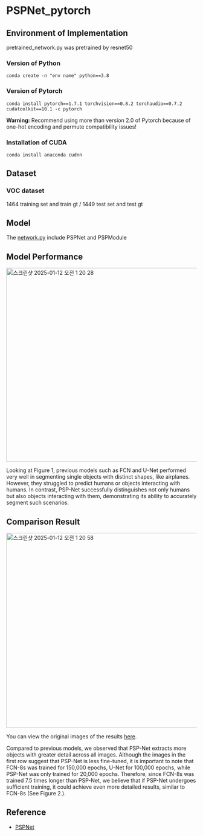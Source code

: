 # PSPNet_pytorch

## Environment of Implementation
pretrained_network.py was pretrained by resnet50

### Version of Python
```shell
conda create -n "env name" python==3.8
```
### Version of Pytorch
```shell
conda install pytorch==1.7.1 torchvision==0.8.2 torchaudio==0.7.2 cudatoolkit==10.1 -c pytorch
```

**Warning:** Recommend using more than version 2.0 of Pytorch because of one-hot encoding and permute compatibility issues!

### Installation of CUDA
```shell
conda install anaconda cudnn
```
## Dataset
### VOC dataset
1464 training set and train gt / 1449 test set and test gt

## Model
The [network.py](https://github.com/hoya9802/DL_Pytorch/blob/main/PSPNet_Pytorch/network.py) include PSPNet and PSPModule

## Model Performance

<img width="511" alt="스크린샷 2025-01-12 오전 1 20 28" src="https://github.com/user-attachments/assets/136dbee7-7539-45a2-a2f5-03b9d12bed27" />

Looking at Figure 1, previous models such as FCN and U-Net performed very well in segmenting single objects with distinct shapes, like airplanes. However, they struggled to predict humans or objects interacting with humans. In contrast, PSP-Net successfully distinguishes not only humans but also objects interacting with them, demonstrating its ability to accurately segment such scenarios.

## Comparison Result

<img width="514" alt="스크린샷 2025-01-12 오전 1 20 58" src="https://github.com/user-attachments/assets/d9992796-3a6d-496b-8157-e727d8824c9d" />

You can view the original images of the results [here](https://github.com/hoya9802/DL_Pytorch/tree/main/UNet_Pytorch).<br>

Compared to previous models, we observed that PSP-Net extracts more objects with greater detail across all images. Although the images in the first row suggest that PSP-Net is less fine-tuned, it is important to note that FCN-8s was trained for 150,000 epochs, U-Net for 100,000 epochs, while PSP-Net was only trained for 20,000 epochs. Therefore, since FCN-8s was trained 7.5 times longer than PSP-Net, we believe that if PSP-Net undergoes sufficient training, it could achieve even more detailed results, similar to FCN-8s (See Figure 2.).

## Reference
 - [PSPNet](https://arxiv.org/pdf/1612.01105)
